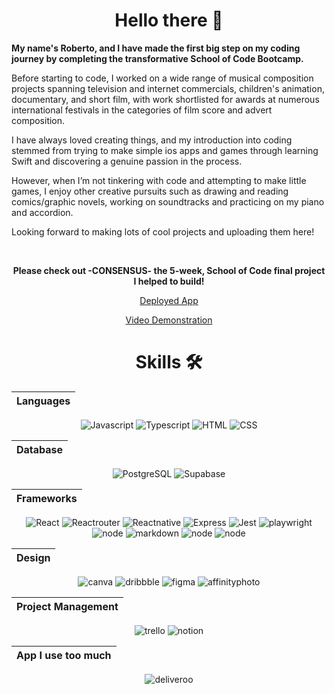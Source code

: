 <h1 align="center">Hello there 👋</h1>

**My name's Roberto, and I have made the first big step on my coding journey by completing the transformative School of Code Bootcamp.**



Before starting to code, I worked on a wide range of musical
composition projects spanning television and internet commercials,
children's animation, documentary, and short film, with work
shortlisted for awards at numerous international festivals in the
categories of film score and advert composition.

I have always loved creating things, and my introduction into coding
stemmed from trying to make simple ios apps and games through
learning Swift and discovering a genuine passion in the process.

However, when I’m not tinkering with code and attempting to make
little games,  I enjoy other creative pursuits such as drawing and
reading comics/graphic novels, working on soundtracks and practicing
on my piano and accordion.

Looking forward to making lots of cool projects and uploading them here!

<br>
<div align="center">
  
**Please check out -CONSENSUS- the 5-week, School of Code final project I helped to build!**

[Deployed App](https://consensusgpt.netlify.app/)

[Video Demonstration](https://www.youtube.com/watch?v=PBnj64zxD_E)
</div>

<h1 align="center">Skills   🛠 </h1>


<div align="center">
  
|Languages            |
| :--------------------------------: |
![Javascript](https://img.shields.io/badge/JavaScript-323330?style=for-the-badge&logo=javascript&logoColor=F7DF1E)  ![Typescript](https://img.shields.io/badge/TypeScript-007ACC?style=for-the-badge&logo=typescript&logoColor=white)  ![HTML](https://img.shields.io/badge/HTML5-E34F26?style=for-the-badge&logo=html5&logoColor=white) ![CSS](https://img.shields.io/badge/CSS3-1572B6?style=for-the-badge&logo=css3&logoColor=white)



| Database              |
| :-------------------------: |
 ![PostgreSQL](https://img.shields.io/badge/PostgreSQL-316192?style=for-the-badge&logo=postgresql&logoColor=white) ![Supabase](https://img.shields.io/badge/Supabase-181818?style=for-the-badge&logo=supabase&logoColor=white)

 | Frameworks         |
| :-------------------------: |
![React](https://img.shields.io/badge/React-20232A?style=for-the-badge&logo=react&logoColor=61DAFB) ![Reactrouter](https://img.shields.io/badge/React_Router-CA4245?style=for-the-badge&logo=react-router&logoColor=white) ![Reactnative](https://img.shields.io/badge/React_Native-20232A?style=for-the-badge&logo=react&logoColor=61DAFB) ![Express](https://img.shields.io/badge/Express.js-000000?style=for-the-badge&logo=express&logoColor=white) ![Jest](https://img.shields.io/badge/Jest-C21325?style=for-the-badge&logo=jest&logoColor=white)  ![playwright](https://img.shields.io/badge/Playwright-45ba4b?style=for-the-badge&logo=Playwright&logoColor=white) ![node](https://img.shields.io/badge/Node.js-339933?style=for-the-badge&logo=nodedotjs&logoColor=white)  ![markdown](https://img.shields.io/badge/Markdown-000000?style=for-the-badge&logo=markdown&logoColor=white) ![node](https://img.shields.io/badge/Bootstrap-563D7C?style=for-the-badge&logo=bootstrap&logoColor=white)  ![node](https://img.shields.io/badge/Ruby_on_Rails-CC0000?style=for-the-badge&logo=ruby-on-rails&logoColor=white)

|Design           |
| :-------------------------: |
![canva](https://img.shields.io/badge/Canva-%2300C4CC.svg?&style=for-the-badge&logo=Canva&logoColor=white) ![dribbble](https://img.shields.io/badge/Dribbble-EA4C89?style=for-the-badge&logo=dribbble&logoColor=white)  ![figma](https://img.shields.io/badge/Figma-F24E1E?style=for-the-badge&logo=figma&logoColor=white) ![affinityphoto](https://img.shields.io/badge/affinityphoto-%237E4DD2.svg?style=for-the-badge&logo=affinity-photo&logoColor=white)

|Project Management           |
| :-------------------------: |
![trello](https://img.shields.io/badge/Trello-0052CC?style=for-the-badge&logo=trello&logoColor=white) ![notion](https://img.shields.io/badge/Notion-000000?style=for-the-badge&logo=notion&logoColor=white)

|App I use too much        |
| :-------------------------: |
![deliveroo](https://img.shields.io/badge/Deliveroo-00CCBC?style=for-the-badge&logo=Deliveroo&logoColor=white)

</div>






